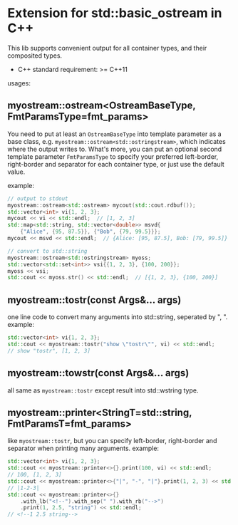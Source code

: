 # Extension for std::basic_ostream in C++
This lib supports convenient output for all container types, and their 
composited types.

* C++ standard requirement: >= C++11

usages:
## myostream::ostream<OstreamBaseType, FmtParamsType=fmt_params>

You need to put at least an `OstreamBaseType` into template parameter as a base 
class, e.g. `myostream::ostream<std::ostringstream>`, which indicates where the 
output writes to. 
What's more, you can put an optional second template parameter `FmtParamsType` 
to specify your preferred left-border, right-border and separator for each 
container type, or just use the default value.

example:
```c++
// output to stdout
myostream::ostream<std::ostream> mycout(std::cout.rdbuf());
std::vector<int> vi{1, 2, 3};
mycout << vi << std::endl;  // [1, 2, 3]
std::map<std::string, std::vector<double>> msvd{
    {"Alice", {95, 87.5}}, {"Bob", {79, 99.5}}};
mycout << msvd << std::endl;  // {Alice: [95, 87.5], Bob: [79, 99.5]}

// convert to std::string
myostream::ostream<std::ostringstream> myoss;
std::vector<std::set<int>> vsi{{1, 2, 3}, {100, 200}};
myoss << vsi;
std::cout << myoss.str() << std::endl;  // [{1, 2, 3}, {100, 200}]

```

## myostream::tostr(const Args&... args)
one line code to convert many arguments into std::string, seperated by ", ".
example:
```c++
std::vector<int> vi{1, 2, 3};
std::cout << myostream::tostr("show \"tostr\"", vi) << std::endl;
// show "tostr", [1, 2, 3]
```

## myostream::towstr(const Args&... args)
all same as `myostream::tostr` except result into std::wstring type.

## myostream::printer<StringT=std::string, FmtParamsT=fmt_params>
like `myostream::tostr`, but you can specify left-border, right-border and 
separator when printing many arguments.
example:
```c++
std::vector<int> vi{1, 2, 3};
std::cout << myostream::printer<>{}.print(100, vi) << std::endl;
// 100, [1, 2, 3]
std::cout << myostream::printer<>{"|", "-", "|"}.print(1, 2, 3) << std::endl;
// |1-2-3|
std::cout << myostream::printer<>{}
    .with_lb("<!--").with_sep(" ").with_rb("-->")
    .print(1, 2.5, "string") << std::endl;
// <!--1 2.5 string-->
```